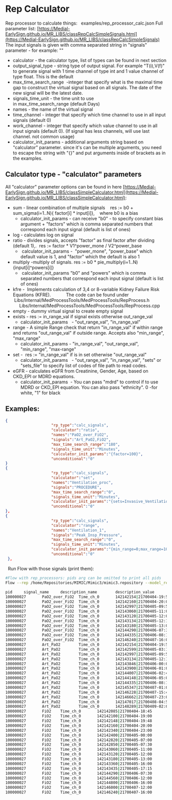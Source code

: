# Rep Calculator
Rep processor to calculate things:
 
examples/rep_processor_calc.json
Full parameter list: [https://Medial-EarlySign.github.io/MR_LIBS/classRepCalcSimpleSignals.html](https://Medial-EarlySign.github.io/MR_LIBS/classRepCalcSimpleSignals)
 
The input signals is given with comma separated string in "signals" parameter - for example: ""

- calculator - the calculator type, list of types can be found in next section
- output_signal_type - string type of output signal. For example "T(i),V(f)" to generate signal with 1 time channel of type int and 1 value channel of type float. This is the default
- max_time_search_range  -integer that specify what is the maximal time gap to construct the virtual signal based on all signals. The date of the new signal will be the latest date. 
- signals_time_unit - the time unit to use in max_time_search_range (default Days)
- names - the name of the virtual signal
- time_channel - integer that specify which time channel to use in all input signals (default 0)
- work_channel - integer that specify which value channel to use in all input signals (default 0). (If signal has less channels, will use last channel. not common usage)
- calculator_init_params - additional arguments string based on "calculator" parameter. since it's can be multiple arguments, you need to escape the string with "{}" and put arguments inside of brackets as in the examples.
 
## Calculator type - "calculator" parameters
All "calculator" parameter options can be found in here [https://Medial-EarlySign.github.io/MR_LIBS/classSimpleCalculator.html](https://Medial-EarlySign.github.io/MR_LIBS/classSimpleCalculator.html):

- sum - linear combination of multiple signals    res := b0 + sum_sigma(i=1..N){ factor[i] * input[i]},    where b0 is a bias
    - calculator_init_params - can receive "b0" - to specify constant bias argument + "factors" which is comma separated numbers that correspond each input signal (default is list of ones)
- log - calculates log on signal
- ratio - divides signals, accepts "factor" as final factor after dividing (default 1),.  res := factor * V1^power_mone / V2^power_base
    -  calculator_init_params -  "power_mone", "power_base" which default value is 1, and "factor" which the default is also 1
- multiply -multiply of signals. res := b0 * pie_multiply(i=1..N) {input[i]^powers[i]} 
    -  calculator_init_params "b0" and "powers" which is comma separated numbers that correspond each input signal (default is list of ones)
- kfre -  Implements calculation of 3,4 or 8-variable Kidney Failure Risk Equations (KFRE).
           The code can be found under
                 Libs/Internal/MedProcessTools/MedProcessTools/RepProcess.h
                 Libs/Internal/MedProcessTools/MedProcessTools/RepProcess.cpp
- empty - dummy virtual signal to create empty signal
- exists - res := in_range_val if signal exists otherwise out_range_val
    - calculator_init_params   - "out_range_val", "in_range_val"
- range - A simple Range check that return "in_range_val" if within range and returns "out_range_val" if outside range. Accepts also "min_range", "max_range"
    - calculator_init_params - "in_range_val", "out_range_val", "min_range", "max-range"
- set -  res := "in_range_val" if is in set otherwise "out_range_val"
    - calculator_init_params   - "out_range_val", "in_range_val", "sets" or "sets_file" to specify list of codes of file path to read codes. 
- eGFR - calculates eGFR from Creatinine, Gender, Age, based on CKD_EPI or MDRD equations. 
    - calculator_init_params  - You can pass "mdrd" to control if to use MDRD or CKD_EPI equation. You can also pass "ethnicity". 0 -for white, "1" for black
 
## Examples:
```json
{
                    "rp_type":"calc_signals",
                    "calculator":"ratio",
                    "names":"PaO2_over_FiO2",
                    "signals":"Art_PaO2,FiO2",
                    "max_time_search_range":"180",
                    "signals_time_unit":"Minutes",
                    "calculator_init_params":"{factor=100}",
					"unconditional":"0"
}
{
                    "rp_type":"calc_signals",
                    "calculator":"set",
                    "names":"Ventilation_proc",
                    "signals":"PROCEDURE",
                    "max_time_search_range":"0",
                    "signals_time_unit":"Minutes",
                    "calculator_init_params":"{sets=Invasive_Ventilation,Non-invasive_Ventilation}",
					"unconditional":"0"
},
{
                    "rp_type":"calc_signals",
                    "calculator":"range",
                    "names":"Ventilation_1",
                    "signals":"Peak_Insp_Pressure",
                    "max_time_search_range":"0",
                    "signals_time_unit":"Minutes",
                    "calculator_init_params":"{min_range=0;max_range=1000}",
					"unconditional":"0"
 },
```
 
Run Flow with those signals (print them):
```bash
#Flow with rep_processors: pids arg can be omitted to print all pids
Flow --rep /home/Repositories/MIMIC/Mimic3/mimic3.repository --model_rep_processors $MR_ROOT/Projects/Resources/examples/rep_processor_calc.json --pids_sigs_print --sigs "PaO2_over_FiO2,Art_PaO2,FiO2" --pids 100000027
 
pid     signal_name     description_name        description_value       ...
100000027       PaO2_over_FiO2  Time_ch_0       142142154|21700404-19:54        Val_ch_0        147
100000027       PaO2_over_FiO2  Time_ch_0       142142160|21700404-20:00        Val_ch_0        210
100000027       PaO2_over_FiO2  Time_ch_0       142142997|21700405-09:57        Val_ch_0        134
100000027       PaO2_over_FiO2  Time_ch_0       142143060|21700405-11:00        Val_ch_0        67
100000027       PaO2_over_FiO2  Time_ch_0       142143120|21700405-12:00        Val_ch_0        67
100000027       PaO2_over_FiO2  Time_ch_0       142143134|21700405-12:14        Val_ch_0        57
100000027       PaO2_over_FiO2  Time_ch_0       142143180|21700405-13:00        Val_ch_0        57
100000027       PaO2_over_FiO2  Time_ch_0       142144290|21700406-07:30        Val_ch_0        74
100000027       PaO2_over_FiO2  Time_ch_0       142144335|21700406-08:15        Val_ch_0        80
100000027       PaO2_over_FiO2  Time_ch_0       142146240|21700407-16:00        Val_ch_0        98.5714
100000027       Art_PaO2        Time_ch_0       142142154|21700404-19:54        Time_ch_1       142142154|21700404-19:54        Val_ch_0        147
100000027       Art_PaO2        Time_ch_0       142142599|21700405-03:19        Time_ch_1       142142599|21700405-03:19        Val_ch_0        89
100000027       Art_PaO2        Time_ch_0       142142997|21700405-09:57        Time_ch_1       142142997|21700405-09:57        Val_ch_0        67
100000027       Art_PaO2        Time_ch_0       142143134|21700405-12:14        Time_ch_1       142143134|21700405-12:14        Val_ch_0        57
100000027       Art_PaO2        Time_ch_0       142143846|21700406-00:06        Time_ch_1       142143846|21700406-00:06        Val_ch_0        52
100000027       Art_PaO2        Time_ch_0       142143900|21700406-01:00        Time_ch_1       142143900|21700406-01:00        Val_ch_0        57
100000027       Art_PaO2        Time_ch_0       142144007|21700406-02:47        Time_ch_1       142144007|21700406-02:47        Val_ch_0        63
100000027       Art_PaO2        Time_ch_0       142144148|21700406-05:08        Time_ch_1       142144148|21700406-05:08        Val_ch_0        74
100000027       Art_PaO2        Time_ch_0       142144335|21700406-08:15        Time_ch_1       142144335|21700406-08:15        Val_ch_0        80
100000027       Art_PaO2        Time_ch_0       142145347|21700407-01:07        Time_ch_1       142145347|21700407-01:07        Val_ch_0        86
100000027       Art_PaO2        Time_ch_0       142146228|21700407-15:48        Time_ch_1       142146228|21700407-15:48        Val_ch_0        69
100000027       Art_PaO2        Time_ch_0       142146662|21700407-23:02        Time_ch_1       142146662|21700407-23:02        Val_ch_0        71
100000027       Art_PaO2        Time_ch_0       142147017|21700408-04:57        Time_ch_1       142147017|21700408-04:57        Val_ch_0        89
100000027       Art_PaO2        Time_ch_0       142148289|21700409-02:09        Time_ch_1       142148289|21700409-02:09        Val_ch_0        64
100000027       FiO2    Time_ch_0       142142085|21700404-18:45        Time_ch_1       142142085|21700404-18:45        Val_ch_0        100
100000027       FiO2    Time_ch_0       142142100|21700404-19:00        Time_ch_1       142142100|21700404-19:00        Val_ch_0        100
100000027       FiO2    Time_ch_0       142142148|21700404-19:48        Time_ch_1       142142148|21700404-19:48        Val_ch_0        100
100000027       FiO2    Time_ch_0       142142160|21700404-20:00        Time_ch_1       142142160|21700404-20:00        Val_ch_0        70
100000027       FiO2    Time_ch_0       142142340|21700404-23:00        Time_ch_1       142142340|21700404-23:00        Val_ch_0        50
100000027       FiO2    Time_ch_0       142142400|21700405-00:00        Time_ch_1       142142400|21700405-00:00        Val_ch_0        50
100000027       FiO2    Time_ch_0       142142820|21700405-07:00        Time_ch_1       142142820|21700405-07:00        Val_ch_0        50
100000027       FiO2    Time_ch_0       142142850|21700405-07:30        Time_ch_1       142142850|21700405-07:30        Val_ch_0        50
100000027       FiO2    Time_ch_0       142143060|21700405-11:00        Time_ch_1       142143060|21700405-11:00        Val_ch_0        100
100000027       FiO2    Time_ch_0       142143120|21700405-12:00        Time_ch_1       142143120|21700405-12:00        Val_ch_0        100
100000027       FiO2    Time_ch_0       142143180|21700405-13:00        Time_ch_1       142143180|21700405-13:00        Val_ch_0        100
100000027       FiO2    Time_ch_0       142143360|21700405-16:00        Time_ch_1       142143360|21700405-16:00        Val_ch_0        100
100000027       FiO2    Time_ch_0       142143435|21700405-17:15        Time_ch_1       142143435|21700405-17:15        Val_ch_0        100
100000027       FiO2    Time_ch_0       142144290|21700406-07:30        Time_ch_1       142144290|21700406-07:30        Val_ch_0        100
100000027       FiO2    Time_ch_0       142144560|21700406-12:00        Time_ch_1       142144560|21700406-12:00        Val_ch_0        100
100000027       FiO2    Time_ch_0       142144800|21700406-16:00        Time_ch_1       142144800|21700406-16:00        Val_ch_0        70
100000027       FiO2    Time_ch_0       142146000|21700407-12:00        Time_ch_1       142146000|21700407-12:00        Val_ch_0        70
100000027       FiO2    Time_ch_0       142146240|21700407-16:00        Time_ch_1       142146240|21700407-16:00        Val_ch_0        70
```

